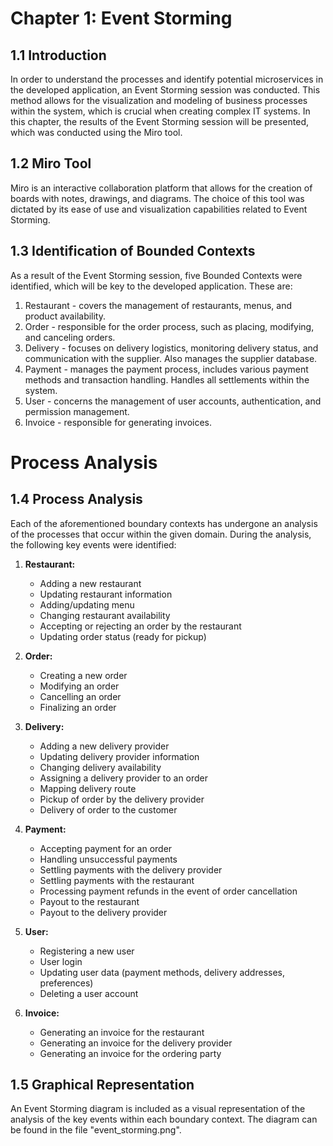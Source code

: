 # Chapter 1: Event Storming

## 1.1 Introduction

In order to understand the processes and identify potential microservices in the developed
application, an Event Storming session was conducted. This method allows for the visualization and
modeling of business processes within the system, which is crucial when creating complex IT systems.
In this chapter, the results of the Event Storming session will be presented, which was conducted
using the Miro tool.

## 1.2 Miro Tool

Miro is an interactive collaboration platform that allows for the creation of boards with notes,
drawings, and diagrams. The choice of this tool was dictated by its ease of use and visualization
capabilities related to Event Storming.

## 1.3 Identification of Bounded Contexts

As a result of the Event Storming session, five Bounded Contexts were identified, which will be key
to the developed application. These are:

1. Restaurant - covers the management of restaurants, menus, and product availability.
2. Order - responsible for the order process, such as placing, modifying, and canceling orders.
3. Delivery - focuses on delivery logistics, monitoring delivery status, and communication with the
   supplier. Also manages the supplier database.
4. Payment - manages the payment process, includes various payment methods and transaction handling.
   Handles all settlements within the system.
5. User - concerns the management of user accounts, authentication, and permission management.
6. Invoice - responsible for generating invoices.

# Process Analysis

## 1.4 Process Analysis

Each of the aforementioned boundary contexts has undergone an analysis of the processes that occur
within the given domain. During the analysis, the following key events were identified:

1. **Restaurant:**
    - Adding a new restaurant
    - Updating restaurant information
    - Adding/updating menu
    - Changing restaurant availability
    - Accepting or rejecting an order by the restaurant
    - Updating order status (ready for pickup)

2. **Order:**
    - Creating a new order
    - Modifying an order
    - Cancelling an order
    - Finalizing an order

3. **Delivery:**
    - Adding a new delivery provider
    - Updating delivery provider information
    - Changing delivery availability
    - Assigning a delivery provider to an order
    - Mapping delivery route
    - Pickup of order by the delivery provider
    - Delivery of order to the customer

4. **Payment:**
    - Accepting payment for an order
    - Handling unsuccessful payments
    - Settling payments with the delivery provider
    - Settling payments with the restaurant
    - Processing payment refunds in the event of order cancellation
    - Payout to the restaurant
    - Payout to the delivery provider

5. **User:**
    - Registering a new user
    - User login
    - Updating user data (payment methods, delivery addresses, preferences)
    - Deleting a user account

6. **Invoice:**
    - Generating an invoice for the restaurant
    - Generating an invoice for the delivery provider
    - Generating an invoice for the ordering party

## 1.5 Graphical Representation

An Event Storming diagram is included as a visual representation of the analysis of the key events
within each boundary context. The diagram can be found in the file "event_storming.png".


